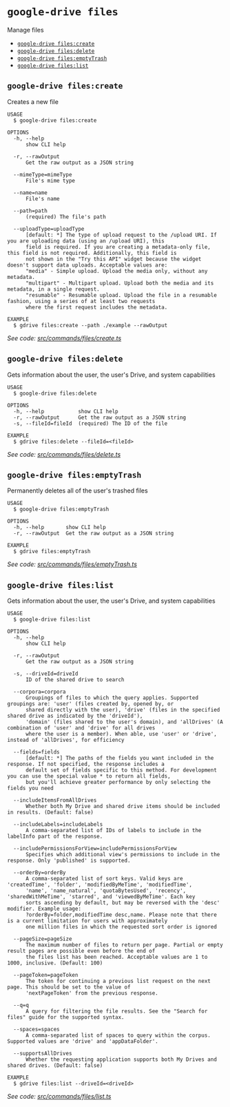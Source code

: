 `google-drive files`
====================

Manage files

* [`google-drive files:create`](#google-drive-filescreate)
* [`google-drive files:delete`](#google-drive-filesdelete)
* [`google-drive files:emptyTrash`](#google-drive-filesemptytrash)
* [`google-drive files:list`](#google-drive-fileslist)

## `google-drive files:create`

Creates a new file

```
USAGE
  $ google-drive files:create

OPTIONS
  -h, --help
      show CLI help

  -r, --rawOutput
      Get the raw output as a JSON string

  --mimeType=mimeType
      File's mime type

  --name=name
      File's name

  --path=path
      (required) The file's path

  --uploadType=uploadType
      [default: *] The type of upload request to the /upload URI. If you are uploading data (using an /upload URI), this
      field is required. If you are creating a metadata-only file, this field is not required. Additionally, this field is
      not shown in the "Try this API" widget because the widget doesn't support data uploads. Acceptable values are:
      "media" - Simple upload. Upload the media only, without any metadata.
      "multipart" - Multipart upload. Upload both the media and its metadata, in a single request.
      "resumable" - Resumable upload. Upload the file in a resumable fashion, using a series of at least two requests
      where the first request includes the metadata.

EXAMPLE
  $ gdrive files:create --path ./example --rawOutput
```

_See code: [src/commands/files/create.ts](https://github.com/quangvinh2080/google-drive-cli/blob/v0.0.4/src/commands/files/create.ts)_

## `google-drive files:delete`

Gets information about the user, the user's Drive, and system capabilities

```
USAGE
  $ google-drive files:delete

OPTIONS
  -h, --help           show CLI help
  -r, --rawOutput      Get the raw output as a JSON string
  -s, --fileId=fileId  (required) The ID of the file

EXAMPLE
  $ gdrive files:delete --fileId=<fileId>
```

_See code: [src/commands/files/delete.ts](https://github.com/quangvinh2080/google-drive-cli/blob/v0.0.4/src/commands/files/delete.ts)_

## `google-drive files:emptyTrash`

Permanently deletes all of the user's trashed files

```
USAGE
  $ google-drive files:emptyTrash

OPTIONS
  -h, --help       show CLI help
  -r, --rawOutput  Get the raw output as a JSON string

EXAMPLE
  $ gdrive files:emptyTrash
```

_See code: [src/commands/files/emptyTrash.ts](https://github.com/quangvinh2080/google-drive-cli/blob/v0.0.4/src/commands/files/emptyTrash.ts)_

## `google-drive files:list`

Gets information about the user, the user's Drive, and system capabilities

```
USAGE
  $ google-drive files:list

OPTIONS
  -h, --help
      show CLI help

  -r, --rawOutput
      Get the raw output as a JSON string

  -s, --driveId=driveId
      ID of the shared drive to search

  --corpora=corpora
      Groupings of files to which the query applies. Supported groupings are: 'user' (files created by, opened by, or
      shared directly with the user), 'drive' (files in the specified shared drive as indicated by the 'driveId'),
      'domain' (files shared to the user's domain), and 'allDrives' (A combination of 'user' and 'drive' for all drives
      where the user is a member). When able, use 'user' or 'drive', instead of 'allDrives', for efficiency

  --fields=fields
      [default: *] The paths of the fields you want included in the response. If not specified, the response includes a
      default set of fields specific to this method. For development you can use the special value * to return all fields,
      but you'll achieve greater performance by only selecting the fields you need

  --includeItemsFromAllDrives
      Whether both My Drive and shared drive items should be included in results. (Default: false)

  --includeLabels=includeLabels
      A comma-separated list of IDs of labels to include in the labelInfo part of the response.

  --includePermissionsForView=includePermissionsForView
      Specifies which additional view's permissions to include in the response. Only 'published' is supported.

  --orderBy=orderBy
      A comma-separated list of sort keys. Valid keys are 'createdTime', 'folder', 'modifiedByMeTime', 'modifiedTime',
      'name', 'name_natural', 'quotaBytesUsed', 'recency', 'sharedWithMeTime', 'starred', and 'viewedByMeTime'. Each key
      sorts ascending by default, but may be reversed with the 'desc' modifier. Example usage:
      ?orderBy=folder,modifiedTime desc,name. Please note that there is a current limitation for users with approximately
      one million files in which the requested sort order is ignored

  --pageSize=pageSize
      The maximum number of files to return per page. Partial or empty result pages are possible even before the end of
      the files list has been reached. Acceptable values are 1 to 1000, inclusive. (Default: 100)

  --pageToken=pageToken
      The token for continuing a previous list request on the next page. This should be set to the value of
      'nextPageToken' from the previous response.

  --q=q
      A query for filtering the file results. See the "Search for files" guide for the supported syntax.

  --spaces=spaces
      A comma-separated list of spaces to query within the corpus. Supported values are 'drive' and 'appDataFolder'.

  --supportsAllDrives
      Whether the requesting application supports both My Drives and shared drives. (Default: false)

EXAMPLE
  $ gdrive files:list --driveId=<driveId>
```

_See code: [src/commands/files/list.ts](https://github.com/quangvinh2080/google-drive-cli/blob/v0.0.4/src/commands/files/list.ts)_
